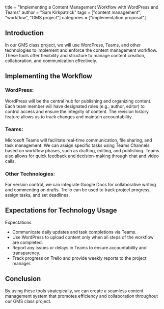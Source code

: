 title = "Implementing a Content Management Workflow with WordPress and Teams"
author = "Sam Kirkpatrick"
tags = ["content management", "workflow", "GMS project"]
categories = ["implementation proposal"]


## Introduction

In our GMS class project, we will use WordPress, Teams, and other technologies to implement and enforce the content management workflow. These tools offer flexibility and structure to manage content creation, collaboration, and communication effectively.

## Implementing the Workflow

### WordPress:
WordPress will be the central hub for publishing and organizing content. Each team member will have designated roles (e.g., author, editor) to control access and ensure the integrity of content. The revision history feature allows us to track changes and maintain accountability.

### Teams:
Microsoft Teams will facilitate real-time communication, file sharing, and task management. We can assign specific tasks using Teams Channels based on workflow phases, such as drafting, editing, and publishing. Teams also allows for quick feedback and decision-making through chat and video calls.

### Other Technologies:
For version control, we can integrate Google Docs for collaborative writing and commenting on drafts. Trello can be used to track project progress, assign tasks, and set deadlines.

## Expectations for Technology Usage

Expectations
- Communicate daily updates and task completions via Teams.
- Use WordPress to upload content only when all steps of the workflow are completed.
- Report any issues or delays in Teams to ensure accountability and transparency.
- Track progress on Trello and provide weekly reports to the project manager.

## Conclusion

By using these tools strategically, we can create a seamless content management system that promotes efficiency and collaboration throughout our GMS class project.

